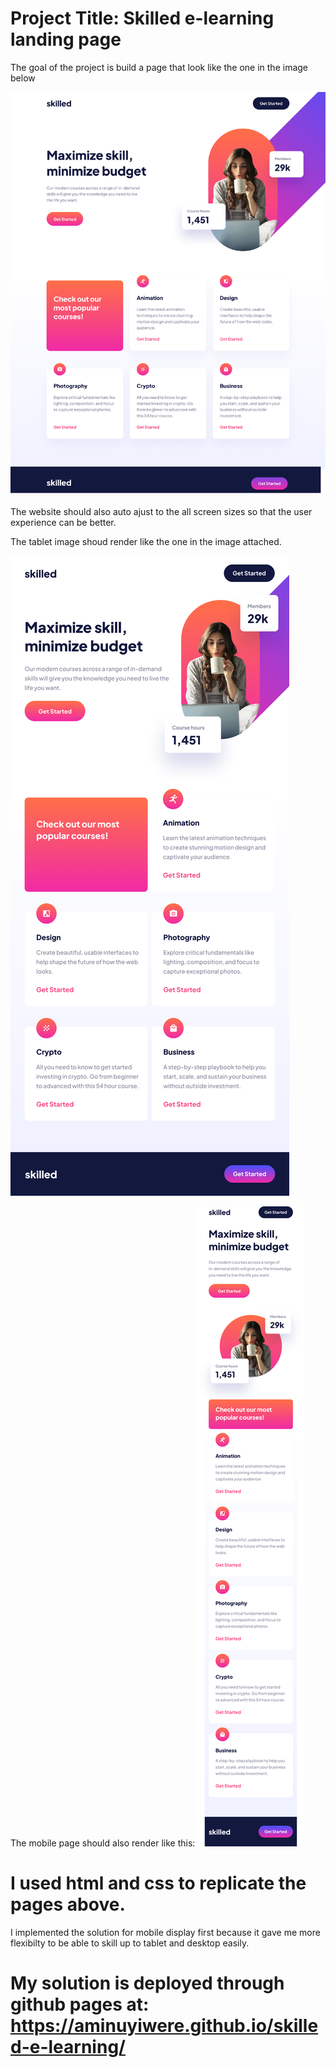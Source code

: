 # Project Title: Skilled e-learning landing page
The goal of the project is build a page that look like the one in the image below

![desktop image render](https://github.com/aminuyiwere/skilled-e-learning/blob/master/assets/Desktop.png)

The website should also auto ajust to the all screen sizes so that the user experience can be better.

The tablet image shoud render like the one in the image attached.

![tablet page render](https://github.com/aminuyiwere/skilled-e-learning/blob/master/assets/Tablet.png)

The mobile page should also render like this:
![mobile image render](https://github.com/aminuyiwere/skilled-e-learning/blob/master/assets/Mobile.png)

# I used html and css to replicate the pages above.
I implemented the solution for mobile display first because it gave me more flexibilty 
to be able to skill up to tablet and desktop easily.
# My solution is deployed through github pages at: https://aminuyiwere.github.io/skilled-e-learning/
